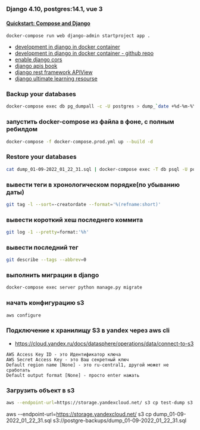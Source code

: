 ### Django 4.10, postgres:14.1, vue 3

#### [Quickstart: Compose and Django](https://docs.docker.com/samples/django/)

```text
docker-compose run web django-admin startproject app .
```

- [development in django in docker container](https://youtu.be/ruIoLtqIdNc)
- [development in django in docker container - github repo](https://github.com/luabud/petgram/tree/main/.devcontainer)
- [enable django cors](https://www.stackhawk.com/blog/django-cors-guide/)
- [django apis book](https://github.com/wsvincent/restapiswithdjango)
- [django rest framework APIView](https://www.django-rest-framework.org/tutorial/3-class-based-views/)
- [django ultimate learning resourse](https://learndjango.com/)

### Backup your databases
```bash
docker-compose exec db pg_dumpall -c -U postgres > dump_`date +%d-%m-%Y"_"%H_%M_%S`.sql
```

### запустить docker-compose из файла в фоне, с полным ребилдом
```bash
docker-compose -f docker-compose.prod.yml up --build -d
```

### Restore your databases
```bash
cat dump_01-09-2022_01_22_31.sql | docker-compose exec -T db psql -U postgres
```

### вывести теги в хронологическом порядке(по убыванию даты)
```bash
git tag -l --sort=-creatordate --format='%(refname:short)'
```

### вывести короткий хеш последнего коммита

```bash
git log -1 --pretty=format:'%h'
```

### вывести последний тег
```bash
git describe --tags --abbrev=0
```

### выполнить миграции в django
```bash
docker-compose exec server python manage.py migrate
```

### начать конфигурацию s3
```bash
aws configure
```

### Подключение к хранилищу S3 в yandex через aws cli
- https://cloud.yandex.ru/docs/datasphere/operations/data/connect-to-s3
```text
AWS Access Key ID - это Идентификатор ключа
AWS Secret Access Key - это Ваш секретный ключ
Default region name [None] - это ru-central1, другой может не сработать
Default output format [None] - просто enter нажать
```

### Загрузить объект в s3
```bash
aws --endpoint-url=https://storage.yandexcloud.net/ s3 cp test-dump s3://postgre-backups/test-dump
```

aws --endpoint-url=https://storage.yandexcloud.net/ s3 cp dump_01-09-2022_01_22_31.sql s3://postgre-backups/dump_01-09-2022_01_22_31.sql